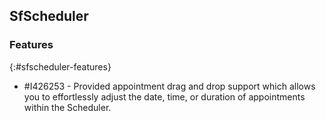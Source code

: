 ## SfScheduler

### Features
{:#sfscheduler-features}

* \#I426253 - Provided appointment drag and drop support which allows you to effortlessly adjust the date, time, or duration of appointments within the Scheduler.
